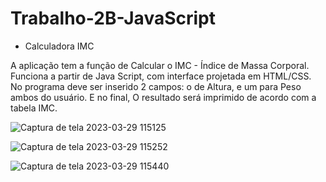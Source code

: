 # Trabalho-2B-JavaScript


- Calculadora IMC

A aplicação tem a função de Calcular o IMC - Índice de Massa Corporal. Funciona a partir de Java Script, com interface projetada em HTML/CSS. No programa deve ser inserido 2 campos: o de Altura, e um para Peso ambos do usuário. E no final, O resultado será imprimido de acordo com a tabela IMC.

![Captura de tela 2023-03-29 115125](https://user-images.githubusercontent.com/117037138/228576109-0b35f3ff-5216-45bf-9d5e-c8599f47a8b6.png)

![Captura de tela 2023-03-29 115252](https://user-images.githubusercontent.com/117037138/228576168-d973f759-167f-4750-9b9f-1ef675bcc4d1.png)

![Captura de tela 2023-03-29 115440](https://user-images.githubusercontent.com/117037138/228576211-e7bf18af-dd9f-40d9-9274-1a04521fa23a.png)



